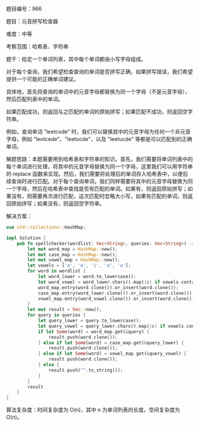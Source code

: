 题目编号：966

题目：元音拼写检查器

难度：中等

考察范围：哈希表、字符串

题干：给定一个单词列表，其中每个单词都由小写字母组成。 

对于每个查询，我们希望检查查询的单词是否拼写正确，如果拼写错误，我们希望提供一个可能的正确单词建议。

具体地，首先将查询的单词中的元音字母都替换为同一个字母（不是元音字母），然后匹配列表中的单词。 

如果匹配成功，则返回与之匹配的单词的原始拼写；如果匹配不成功，则返回空字符串。

例如，查询单词 "leetcode" 时，我们可以替换其中的元音字母为任何一个非元音字母，例如 "leotcede"、"leetocde"，以及 "leetucde" 等都是可以匹配到的正确单词。

解题思路：本题需要用到哈希表和字符串的知识。首先，我们需要将单词列表中的每个单词进行处理，将其中的元音字母替换为同一个字母，这里我们可以用字符串的 replace 函数来实现。然后，我们需要将处理后的单词存入哈希表中，以便后续查询时进行匹配。对于每个查询单词，我们同样需要将其中的元音字母替换为同一个字母，然后在哈希表中查找是否有匹配的单词。如果有，则返回原始拼写；如果没有，则需要再次进行匹配，这次匹配时忽略大小写，如果有匹配的单词，则返回原始拼写；如果没有，则返回空字符串。

解决方案：

```rust
use std::collections::HashMap;

impl Solution {
    pub fn spellchecker(wordlist: Vec<String>, queries: Vec<String>) -> Vec<String> {
        let mut word_map = HashMap::new();
        let mut case_map = HashMap::new();
        let mut vowel_map = HashMap::new();
        let vowels = ['a', 'e', 'i', 'o', 'u'];
        for word in wordlist {
            let word_lower = word.to_lowercase();
            let word_vowel = word_lower.chars().map(|c| if vowels.contains(&c) { '*' } else { c }).collect::<String>();
            word_map.entry(word.clone()).or_insert(word.clone());
            case_map.entry(word_lower.clone()).or_insert(word.clone());
            vowel_map.entry(word_vowel.clone()).or_insert(word.clone());
        }
        let mut result = Vec::new();
        for query in queries {
            let query_lower = query.to_lowercase();
            let query_vowel = query_lower.chars().map(|c| if vowels.contains(&c) { '*' } else { c }).collect::<String>();
            if let Some(word) = word_map.get(&query) {
                result.push(word.clone());
            } else if let Some(word) = case_map.get(&query_lower) {
                result.push(word.clone());
            } else if let Some(word) = vowel_map.get(&query_vowel) {
                result.push(word.clone());
            } else {
                result.push("".to_string());
            }
        }
        result
    }
}
```

算法复杂度：时间复杂度为 O(n)，其中 n 为单词列表的长度。空间复杂度为 O(n)。